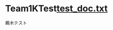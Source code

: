 # Team1KTest[test_doc.txt](https://github.com/Wikkeyii0707/Team1KTest/files/14237834/test_doc.txt)


鵜木テスト
